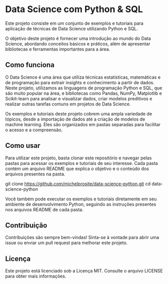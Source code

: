 # Data Science com Python & SQL
Este projeto consiste em um conjunto de exemplos e tutoriais para aplicação de técnicas de Data Science utilizando Python e SQL.

O objetivo deste projeto é fornecer uma introdução ao mundo do Data Science, abordando conceitos básicos e práticos, além de apresentar bibliotecas e ferramentas importantes para a área.

## Como funciona
O Data Science é uma área que utiliza técnicas estatísticas, matemáticas e de programação para extrair insights e conhecimento a partir de dados. Neste projeto, utilizamos as linguagens de programação Python e SQL, que são muito popular na área, e bibliotecas como Pandas, NumPy, Matplotlib e Scikit-learn para analisar e visualizar dados, criar modelos preditivos e realizar outras tarefas comuns em projetos de Data Science.

Os exemplos e tutoriais deste projeto cobrem uma ampla variedade de tópicos, desde a importação de dados até a criação de modelos de machine learning. Eles são organizados em pastas separadas para facilitar o acesso e a compreensão.

## Como usar
Para utilizar este projeto, basta clonar este repositório e navegar pelas pastas para acessar os exemplos e tutoriais de seu interesse. Cada pasta contém um arquivo README que explica o objetivo e o conteúdo dos arquivos presentes na pasta.

git clone https://github.com/michelprosite/data-science-python.git cd data-science-python

Você também pode executar os exemplos e tutoriais diretamente em seu ambiente de desenvolvimento Python, seguindo as instruções presentes nos arquivos README de cada pasta.

## Contribuição
Contribuições são sempre bem-vindas! Sinta-se à vontade para abrir uma issue ou enviar um pull request para melhorar este projeto.

## Licença
Este projeto está licenciado sob a Licença MIT. Consulte o arquivo LICENSE para obter mais informações.
